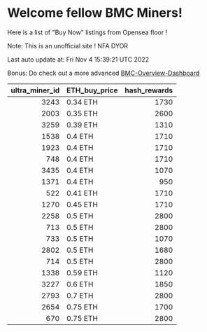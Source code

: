 # Welcome fellow BMC Miners!
Here is a list of "Buy Now" listings from Opensea floor !

Note: This is an unofficial site ! NFA DYOR

Last auto update at: Fri Nov  4 15:39:21 UTC 2022

Bonus: Do check out a more advanced [BMC-Overview-Dashboard](https://dune.com/defifunk/BMC-Overview-Dashboard)


|   ultra_miner_id | ETH_buy_price   |   hash_rewards |
|-----------------:|:----------------|---------------:|
|             3243 | 0.34 ETH        |           1730 |
|             2003 | 0.35 ETH        |           2600 |
|             3259 | 0.39 ETH        |           1310 |
|             1538 | 0.4 ETH         |           1710 |
|             1923 | 0.4 ETH         |           1710 |
|              748 | 0.4 ETH         |           1710 |
|             3435 | 0.4 ETH         |           1070 |
|             1371 | 0.4 ETH         |            950 |
|              522 | 0.41 ETH        |           1710 |
|             1270 | 0.45 ETH        |           1710 |
|             2258 | 0.5 ETH         |           2800 |
|              713 | 0.5 ETH         |           2800 |
|              733 | 0.5 ETH         |           1070 |
|             2802 | 0.5 ETH         |           1680 |
|              714 | 0.5 ETH         |           2800 |
|             1338 | 0.59 ETH        |           1120 |
|             3227 | 0.6 ETH         |           1850 |
|             2793 | 0.7 ETH         |           2800 |
|             2654 | 0.75 ETH        |           1700 |
|              670 | 0.75 ETH        |           2800 |